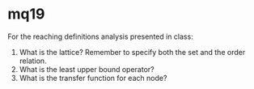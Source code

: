 # mq19

For the reaching definitions analysis presented in class:

1. What is the lattice? Remember to specify both the set and the order relation.
1. What is the least upper bound operator?
1. What is the transfer function for each node?
